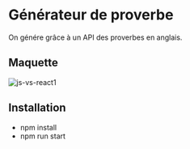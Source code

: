 # Générateur de proverbe
On génére grâce à un API des proverbes en anglais. 

## Maquette
![js-vs-react1](https://github.com/Soulman2131/js-vs-react1/assets/109850920/c2c59287-9f5b-4bd2-866d-fcc4201185b6) 

## Installation
- npm install
- npm run start

